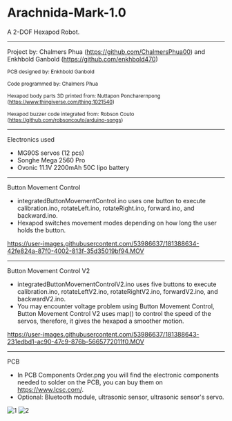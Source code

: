 # Arachnida-Mark-1.0
A 2-DOF Hexapod Robot.

___________________________________________________________________________________________________________________________________________________________

Project by: Chalmers Phua (https://github.com/ChalmersPhua00) and Enkhbold Ganbold (https://github.com/enkhbold470)

<sub>PCB designed by: Enkhbold Ganbold</sub>

<sub>Code programmed by: Chalmers Phua</sub>

<sub>Hexapod body parts 3D printed from: Nuttapon Poncharernpong (https://www.thingiverse.com/thing:1021540)</sub>

<sub>Hexapod buzzer code integrated from: Robson Couto (https://github.com/robsoncouto/arduino-songs)</sub>

___________________________________________________________________________________________________________________________________________________________

Electronics used
- MG90S servos (12 pcs)
- Songhe Mega 2560 Pro
- Ovonic 11.1V 2200mAh 50C lipo battery

___________________________________________________________________________________________________________________________________________________________

Button Movement Control
- integratedButtonMovementControl.ino uses one button to execute calibration.ino, rotateLeft.ino, rotateRight.ino, forward.ino, and backward.ino.
- Hexapod switches movement modes depending on how long the user holds the button.

https://user-images.githubusercontent.com/53986637/181388634-42fe824a-87f0-4002-813f-35d35019bf94.MOV

___________________________________________________________________________________________________________________________________________________________

Button Movement Control V2
- integratedButtonMovementControlV2.ino uses five buttons to execute calibration.ino, rotateLeftV2.ino, rotateRightV2.ino, forwardV2.ino, and backwardV2.ino.
- You may encounter voltage problem using Button Movement Control, Button Movement Control V2 uses map() to control the speed of the servos, therefore, it gives the hexapod a smoother motion.

https://user-images.githubusercontent.com/53986637/181388643-231edbd1-ac90-47c9-876b-5665772011f0.MOV

___________________________________________________________________________________________________________________________________________________________

PCB
- In PCB Components Order.png you will find the electronic components needed to solder on the PCB, you can buy them on https://www.lcsc.com/.
- Optional: Bluetooth module, ultrasonic sensor, ultrasonic sensor's servo.

![1](https://user-images.githubusercontent.com/107158272/181363161-c011a446-eda5-4864-9d76-7eab0f309747.jpeg)
![2](https://user-images.githubusercontent.com/107158272/181366368-e33a59ef-ca26-4ae7-96d1-578101002fe5.jpeg)
